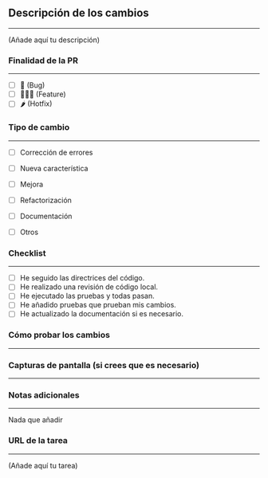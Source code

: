 ## Descripción de los cambios
---
(Añade aquí tu descripción)

### Finalidad de la PR
---
 <!-- Marca con una X el tipo de finalidad correspondiente '[x]' -->
- [ ] 🐛 (Bug)
- [ ] 🧑🏻‍💻 (Feature)
- [ ] 🌶️ (Hotfix)

### Tipo de cambio
---
 <!-- Marca con una X el tipo de cambio correspondiente '[x]' -->
- [ ] Corrección de errores 
- [ ] Nueva característica
- [ ] Mejora 
- [ ] Refactorización 
- [ ] Documentación 
- [ ] Otros


### Checklist
---

 <!-- Marca con una X los procesos cumplidos '[x]' -->

- [ ] He seguido las directrices del código.
- [ ] He realizado una revisión de código local.
- [ ] He ejecutado las pruebas y todas pasan.
- [ ] He añadido pruebas que prueban mis cambios.
- [ ] He actualizado la documentación si es necesario.

### Cómo probar los cambios
---
### Capturas de pantalla (si crees que es necesario)
---
### Notas adicionales
---
Nada que añadir

### URL de la tarea
---
(Añade aquí tu tarea)
